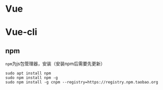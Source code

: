 # Vue





# Vue-cli

## npm
`npm`为js包管理器，安装（安装npm后需要先更新）

    sudo apt install npm
    sudo npm install npm -g
    sudo npm install -g cnpm --registry=https://registry.npm.taobao.org
